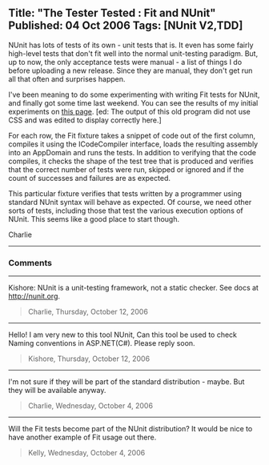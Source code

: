 Title: "The Tester Tested : Fit and NUnit"
Published: 04 Oct 2006
Tags: [NUnit V2,TDD]
---
NUnit has lots of tests of its own - unit tests that is. It even has some fairly high-level tests that don't fit well into the normal unit-testing paradigm. But, up to now, the only acceptance tests were manual - a list of things I do before uploading a new release. Since they are manual, they don't get run all that often and surprises happen.

I've been meaning to do some experimenting with writing Fit tests for NUnit, and finally got some time last weekend. You can see the results of my initial experiments on [this page](/files/fit-results.html). [ed: The output of this old program did not use CSS and was edited to display correctly here.]

For each row, the Fit fixture takes a snippet of code out of the first column, compiles it using the ICodeCompiler interface, loads the resulting assembly into an AppDomain and runs the tests. In addition to verifying that the code compiles, it checks the shape of the test tree that is produced and verifies that the correct number of tests were run, skipped or ignored and if the count of successes and failures are as expected.

This particular fixture verifies that tests written by a programmer using standard NUnit syntax will behave as expected. Of course, we need other sorts of tests, including those that test the various execution options of NUnit. This seems like a good place to start though.

Charlie

---

### Comments

---

Kishore:  NUnit is a unit-testing framework, not a static checker. See docs at http://nunit.org.
>Charlie, Thursday, October 12, 2006

---

Hello!
I am very new to this tool NUnit, Can this tool be used to check Naming conventions in ASP.NET(C#). Please reply soon.
>Kishore, Thursday, October 12, 2006

---

I'm not sure if they will be part of the standard distribution - maybe. But they will be available anyway.
>Charlie, Wednesday, October 4, 2006

---

Will the Fit tests become part of the NUnit distribution? It would be nice to have another example of Fit usage out there.
>Kelly, Wednesday, October 4, 2006
